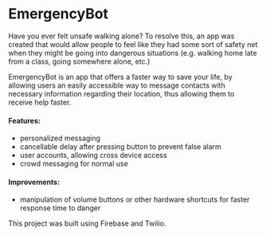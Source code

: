 # EmergencyBot

Have you ever felt unsafe walking alone? To resolve this, an app was created that would allow people to feel like they had some sort of safety net when they might be going into dangerous situations (e.g. walking home late from a class, going somewhere alone, etc.)

EmergencyBot is an app that offers a faster way to save your life, by allowing users an easily accessible way to message contacts with necessary information regarding their location, thus allowing them to receive help faster. 

#### Features:
- personalized messaging
- cancellable delay after pressing button to prevent false alarm
- user accounts, allowing cross device access
- crowd messaging for normal use

#### Improvements:
- manipulation of volume buttons or other hardware shortcuts for faster response time to danger

This project was built using Firebase and Twilio. 
